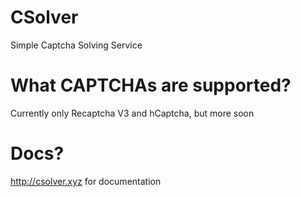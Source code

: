# CSolver

Simple Captcha Solving Service

# What CAPTCHAs are supported?

Currently only Recaptcha V3 and hCaptcha, but more soon 

# Docs? 

http://csolver.xyz for documentation
